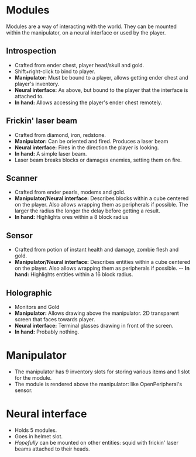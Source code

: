 # Modules

Modules are a way of interacting with the world. They can be mounted within
the manipulator, on a neural interface or used by the player.

## Introspection
 - Crafted from ender chest, player head/skull and gold.
 - Shift+right-click to bind to player.
 - **Manipulator:** Must be bound to a player, allows getting ender chest
   and player's inventory.
 - **Neural interface:** As above, but bound to the player that the interface
   is attached to.
 - **In hand:** Allows accessing the player's ender chest remotely.

## Frickin' laser beam
 - Crafted from diamond, iron, redstone.
 - **Manipulator:** Can be oriented and fired. Produces a laser beam
 - **Neural interface:** Fires in the direction the player is looking.
 - **In hand:** A simple laser beam.
 - Laser beam breaks blocks or damages enemies, setting them on fire.

## Scanner
 - Crafted from ender pearls, modems and gold.
 - **Manipulator/Neural interface:** Describes blocks within a cube centered on the player.
   Also allows wrapping them as peripherals if possible. The larger the radius the longer the
   delay before getting a result.
 - **In hand:** Highlights ores within a 8 block radius

## Sensor
 - Crafted from potion of instant health and damage, zombie flesh and gold.
 - **Manipulator/Neural interface:** Describes entities within a cube centered on the player.
   Also allows wrapping them as peripherals if possible.
 -- **In hand:** Highlights entities within a 16 block radius.

## Holographic
 - Monitors and Gold
 - **Manipulator:** Allows drawing above the manipulator. 2D transparent screen that faces
   towards player.
 - **Neural interface:** Terminal glasses drawing in front of the screen.
 - **In hand:** Probably nothing.

# Manipulator
 - The manipulator has 9 inventory slots for storing various items and 1 slot for the
   module.
 - The module is rendered above the manipulator: like OpenPeripheral's sensor.

# Neural interface
 - Holds 5 modules.
 - Goes in helmet slot.
 - *Hopefully* can be mounted on other entities: squid with frickin' laser beams attached to
   their heads.
